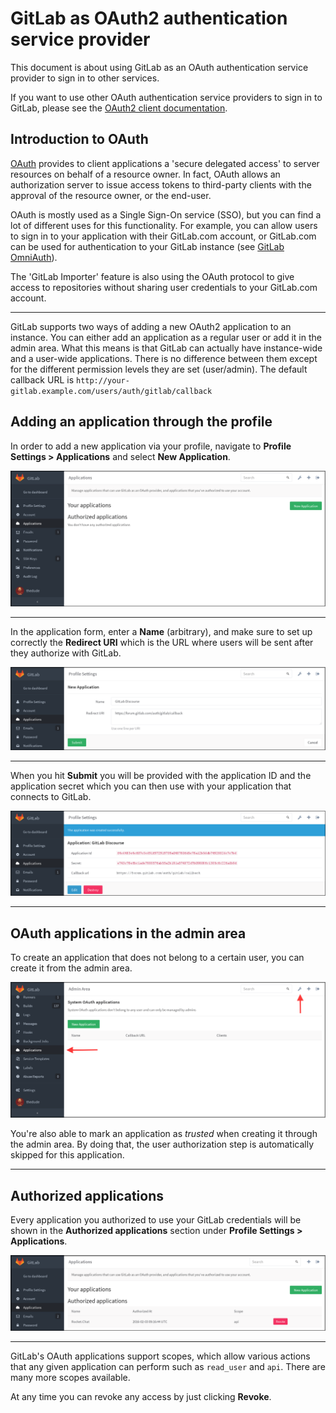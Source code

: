 # GitLab as OAuth2 authentication service provider

This document is about using GitLab as an OAuth authentication service provider
to sign in to other services.

If you want to use other OAuth authentication service providers to sign in to
GitLab, please see the [OAuth2 client documentation](../api/oauth2.md).

## Introduction to OAuth

[OAuth] provides to client applications a 'secure delegated access' to server
resources on behalf of a resource owner. In fact, OAuth allows an authorization
server to issue access tokens to third-party clients with the approval of the
resource owner, or the end-user.

OAuth is mostly used as a Single Sign-On service (SSO), but you can find a
lot of different uses for this functionality. For example, you can allow users
to sign in to your application with their GitLab.com account, or GitLab.com
can be used for authentication to your GitLab instance
(see [GitLab OmniAuth](gitlab.md)).

The 'GitLab Importer' feature is also using the OAuth protocol to give access
to repositories without sharing user credentials to your GitLab.com account.

---

GitLab supports two ways of adding a new OAuth2 application to an instance. You
can either add an application as a regular user or add it in the admin area.
What this means is that GitLab can actually have instance-wide and a user-wide
applications. There is no difference between them except for the different
permission levels they are set (user/admin). The default callback URL is 
`http://your-gitlab.example.com/users/auth/gitlab/callback`

## Adding an application through the profile

In order to add a new application via your profile, navigate to
**Profile Settings > Applications** and select **New Application**.

![New OAuth application](img/oauth_provider_user_wide_applications.png)

---

In the application form, enter a **Name** (arbitrary), and make sure to set up
correctly the **Redirect URI** which is the URL where users will be sent after
they authorize with GitLab.

![New OAuth application form](img/oauth_provider_application_form.png)

---

When you hit **Submit** you will be provided with the application ID and
the application secret which you can then use with your application that
connects to GitLab.

![OAuth application ID and secret](img/oauth_provider_application_id_secret.png)

---

## OAuth applications in the admin area

To create an application that does not belong to a certain user, you can create
it from the admin area.

![OAuth admin_applications](img/oauth_provider_admin_application.png)

You're also able to mark an application as _trusted_ when creating it through the admin area. By doing that,
the user authorization step is automatically skipped for this application.

---

## Authorized applications

Every application you authorized to use your GitLab credentials will be shown
in the **Authorized applications** section under **Profile Settings > Applications**.

![Authorized_applications](img/oauth_provider_authorized_application.png)

---

GitLab's OAuth applications support scopes, which allow various actions that any given
application can perform such as `read_user` and `api`. There are many more scopes
available.

At any time you can revoke any access by just clicking **Revoke**.

[oauth]: http://oauth.net/2/ "OAuth website"
